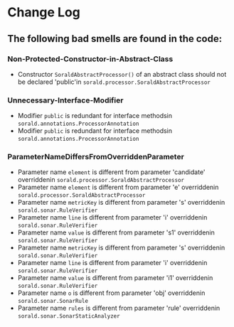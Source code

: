 # Change Log
## The following bad smells are found in the code:
### Non-Protected-Constructor-in-Abstract-Class
- Constructor `SoraldAbstractProcessor()` of an abstract class should not be declared 'public'in `sorald.processor.SoraldAbstractProcessor`
### Unnecessary-Interface-Modifier
- Modifier `public` is redundant for interface methodsin `sorald.annotations.ProcessorAnnotation`
- Modifier `public` is redundant for interface methodsin `sorald.annotations.ProcessorAnnotation`
### ParameterNameDiffersFromOverriddenParameter
- Parameter name `element` is different from parameter 'candidate' overriddenin `sorald.processor.SoraldAbstractProcessor`
- Parameter name `element` is different from parameter 'e' overriddenin `sorald.processor.SoraldAbstractProcessor`
- Parameter name `metricKey` is different from parameter 's' overriddenin `sorald.sonar.RuleVerifier`
- Parameter name `line` is different from parameter 'i' overriddenin `sorald.sonar.RuleVerifier`
- Parameter name `value` is different from parameter 's1' overriddenin `sorald.sonar.RuleVerifier`
- Parameter name `metricKey` is different from parameter 's' overriddenin `sorald.sonar.RuleVerifier`
- Parameter name `line` is different from parameter 'i' overriddenin `sorald.sonar.RuleVerifier`
- Parameter name `value` is different from parameter 'i1' overriddenin `sorald.sonar.RuleVerifier`
- Parameter name `o` is different from parameter 'obj' overriddenin `sorald.sonar.SonarRule`
- Parameter name `rules` is different from parameter 'rule' overriddenin `sorald.sonar.SonarStaticAnalyzer`
